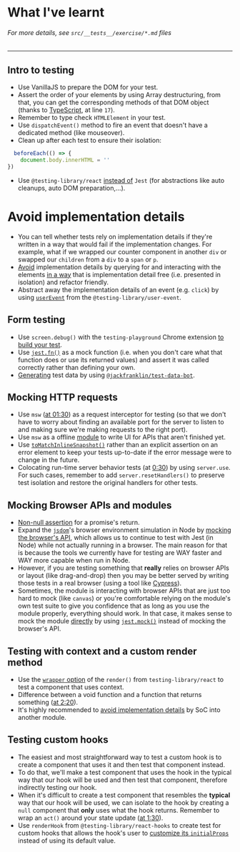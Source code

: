 # What I've learnt
###### *For more details, see `src/__tests__/exercise/*.md` files*
-------------
## Intro to testing
- Use VanillaJS to prepare the DOM for your test.
- Assert the order of your elements by using Array destructuring, from that, you can get the corresponding methods of that DOM object (thanks to [TypeScript](https://github.com/HelpMe-Pls/testing-react-apps/blob/master/src/__tests__/final/TS/01.extra-1.tsx), at line `17`).
- Remember to type check `HTMLElement` in your test.
- Use `dispatchEvent()` method to fire an event that doesn't have a dedicated method (like mouseover).
- Clean up after each test to ensure their isolation:
```ts
  beforeEach(() => {
	document.body.innerHTML = ''
})
``` 
- Use `@testing-library/react` [instead of](https://github.com/HelpMe-Pls/testing-react-apps/blob/master/src/__tests__/final/TS/02.tsx) `Jest` (for abstractions like auto cleanups, auto DOM preparation,...).

# Avoid implementation details
- You can tell whether tests rely on implementation details if they're written in a way that would fail if the implementation changes. For example, what if we wrapped our counter component in another `div` or swapped our `children` from a `div` to a `span` or `p`.  
- [Avoid](https://epicreact.dev/modules/testing-react-apps/avoid-implementation-details-solution) implementation details by querying for and interacting with the elements [in a way](https://testing-playground.com/) that is implementation detail free (i.e. presented in isolation) and refactor friendly.
- Abstract away the implementation details of an event (e.g. `click`) by using [`userEvent`](https://epicreact.dev/modules/testing-react-apps/avoid-implementation-details-extra-credit-solution-1) from the `@testing-library/user-event`.


## Form testing
- Use `screen.debug()` with the `testing-playground` Chrome extension [to build your test](https://epicreact.dev/modules/testing-react-apps/form-testing-solution-1).
- Use [`jest.fn()`](https://epicreact.dev/modules/testing-react-apps/form-testing-extra-credit-solution-1) as a mock function (i.e. when you don't care what that function does or use its returned values) and assert it was called correctly rather than defining your own.
- [Generating](https://epicreact.dev/modules/testing-react-apps/form-testing-extra-credit-solution-4) test data by using [`@jackfranklin/test-data-bot`](https://www.npmjs.com/package/@jackfranklin/test-data-bot).

## Mocking HTTP requests
- Use `msw` ([at 01:30](https://epicreact.dev/modules/testing-react-apps/mocking-http-requests-solution-1)) as a request interceptor for testing (so that we don't have to worry about finding an available port for the server to listen to and making sure we're making requests to the right port).
- Use `msw` as a offline [module](https://epicreact.dev/modules/testing-react-apps/mocking-http-requests-extra-credit-solution-1) to write UI for APIs that aren't finished yet.
- Use [`toMatchInlineSnapshot()`](https://epicreact.dev/modules/testing-react-apps/mocking-http-requests-extra-credit-solution-3) rather than an explicit assertion on an error element to keep your tests up-to-date if the error message were to change in the future.
- Colocating run-time server behavior tests (at [0:30](https://epicreact.dev/modules/testing-react-apps/mocking-http-requests-extra-credit-solution-4)) by using `server.use`. For such cases, remember to add `server.resetHandlers()` to preserve test isolation and restore the original handlers for other tests.

## Mocking Browser APIs and modules
- [Non-null assertion](https://github.com/HelpMe-Pls/testing-react-apps/blob/master/src/__tests__/final/TS/06.tsx) for a promise's return.
- Expand the [`jsdom`](https://github.com/jsdom/jsdom)'s browser environment simulation in Node by [mocking the browser's API](https://epicreact.dev/modules/testing-react-apps/mocking-browser-apis-and-modules-solution-1), which allows us to continue to test with Jest (in Node) while not actually running in a browser. The main reason for that is because the tools we currently have for testing are WAY faster and WAY more capable when run in Node.
- However, if you are testing something that **really** relies on browser APIs or layout (like drag-and-drop) then you may be better served by writing those tests in a real browser (using a tool like [Cypress](https://www.cypress.io/)).
- Sometimes, the module is interacting with browser APIs that are just too hard to
mock (like `canvas`) or you're comfortable relying on the module's own test
suite to give you confidence that as long as you use the module properly,
everything should work. In that case, it makes sense to mock the module [directly](https://epicreact.dev/modules/testing-react-apps/mocking-browser-apis-and-modules-extra-credit-solution-1) by using [`jest.mock()`](https://jestjs.io/docs/es6-class-mocks#calling-jestmock-with-the-module-factory-parameter) instead of mocking the browser's API.

## Testing with context and a custom render method
- Use the [`wrapper` option](https://epicreact.dev/modules/testing-react-apps/context-and-custom-render-method-solution) of the `render()` from `testing-library/react` to test a component that uses context.
- Difference between a void function and a function that returns something ([at 2:20](https://epicreact.dev/modules/testing-react-apps/context-and-custom-render-method-extra-credit-solution-2)).
- It's highly recommended to [avoid implementation details](https://epicreact.dev/modules/testing-react-apps/context-and-custom-render-method-extra-credit-solution-3) by SoC into another module.

## Testing custom hooks
- The easiest and most straightforward way to test a custom hook is to
create a component that uses it and then test that component instead.
- To do that, we'll make a test component that uses the hook in the typical way that our hook will be used and then test that component, therefore indirectly testing our hook.
- When it's difficult to create a test component that resembles the **typical** way that our hook will be used, we can isolate to the hook by creating a `null` component that **only** uses what the hook returns. Remember to wrap an `act()` around your state update ([at 1:30](https://epicreact.dev/modules/testing-react-apps/testing-custom-hooks-extra-credit-solution-1)). 
- Use `renderHook` from `@testing-library/react-hooks` to create test for custom hooks that allows the hook's user to [customize its `initialProps`](https://epicreact.dev/modules/testing-react-apps/testing-custom-hooks-extra-credit-solution-3) instead of using its default value.